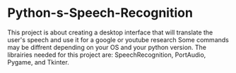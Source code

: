 # Python-s-Speech-Recognition
This project is about creating a desktop interface that will translate the user's speech and use it for a google or youtube research
Some commands may be diffrent depending on your OS and your python version.
The librairies needed for this project are: SpeechRecognition, PortAudio, Pygame, and Tkinter.
